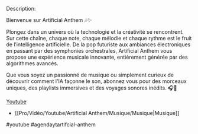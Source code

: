 
Description:

Bienvenue sur Artificial Anthem 🎶✨ 

Plongez dans un univers où la technologie et la créativité se rencontrent. Sur cette chaîne, chaque note, chaque mélodie et chaque rythme est le fruit de l’intelligence artificielle. De la pop futuriste aux ambiances électroniques en passant par des symphonies orchestrales, Artificial Anthem vous propose une expérience musicale innovante, entièrement générée par des algorithmes avancés. 

Que vous soyez un passionné de musique ou simplement curieux de découvrir comment l'IA façonne le son, abonnez vous pour des morceaux uniques, des playlists immersives et des voyages sonores inédits. 🎧🚀

[Youtube](https://www.youtube.com/@ArtificialAnthem)



- [[Pro/Vidéo/Youtube/Artificial Anthem/Musique/Musique|Musique]]

#youtube #agendaytartifcial-anthem


